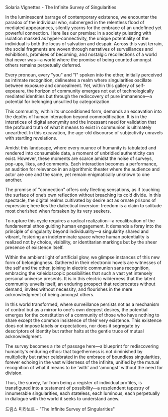 Solaria Vignettes - The Infinite Survey of Singularities

In the luminescent barrage of contemporary existence, we encounter the paradox of the individual who, submerged in the relentless flood of mediated appearances, silently yearns for the embrace of an undefined yet powerful connection. Here lies our premise: in a society pulsating with isolation masked as hyper-connectivity, the unique potentiality of the individual is both the locus of salvation and despair. Across this vast terrain, the social fragments are woven through narratives of surveillances and exhibitions, promises of becoming, and nostalgic recollections of a world that never was—a world where the promise of being counted amongst others remains perpetually deferred.

Every pronoun, every "you" and "I" spoken into the ether, initially perceived as intimate recognition, delineates a realm where singularities oscillate between exposure and concealment. Yet, within this gallery of self-exposure, the horizon of community emerges not out of technologically mediated identities but through the rediscovery of pure immanence—a potential for belonging unsullied by categorization.

This community, within its unconditioned form, demands an excavation into the depths of human interaction beyond commodification. It is in the interstices of digital anonymity and the incessant need for validation that the profound truth of what it means to exist in communion is ultimately unearthed. In this excavation, the age-old discourse of subjectivity unravels with startling revelations.

Amidst this landscape, where every nuance of humanity is tabulated and rendered into consumable data, a moment of unbridled authenticity can exist. However, these moments are scarce amidst the noise of surveys, pop-ups, likes, and comments. Each interaction becomes a performance, an audition for relevance in an algorithmic theater where the audience and actor are one and the same, yet remain enigmatically unknown to one another.

The promise of "connection" offers only fleeting sensations, as if touching the surface of one’s own reflection without breaching its cold divide. In this spectacle, the digital realms cultivated by desire act as ornate prisons of expression; here lies the dialectical inversion: freedom is a claim to solitude most cherished when forsaken by its very seekers.

To rupture this cycle requires a radical realization—a recalibration of the fundamental ethos guiding human engagement. It demands a foray into the principle of singularity beyond individuality—a singularity shared and vibrant, fostering an indeterminate space where human potentiality is realized not by choice, visibility, or identitarian markings but by the sheer presence of existence itself.

Within the ambient light of artificial glow, we glimpse instances of this new form of belongingness. Gathered in their electronic hovels are witnesses of the self and the other, joining in electric communion sans recognition, embracing the kaleidoscopic possibilities that such a vast yet intensely personal universe presents. It is in this electric wilderness that the latent community unveils itself, an enduring prospect that reciprocates without demand, invites without necessity, and flourishes in the mere acknowledgment of being amongst others.

In this world transformed, where surveillance persists not as a mechanism of control but as a mirror to one's own deepest desires, the potential emerges for the constitution of a community of those who have nothing to share except the common insistence of their very existence. This existence does not impose labels or expectations, nor does it segregate by descriptors of identity but rather halts at the gentle truce of mutual acknowledgment.

The survey becomes a rite of passage here—a blueprint for rediscovering humanity's enduring ethos: that togetherness is not diminished by multiplicity but rather celebrated in the embrace of boundless singularities, forever echoing in the vast wilderness of the infinite, unified by the mutual recognition of what it means to be 'with' and 'amongst' without the need for division.

Thus, the survey, far from being a register of individual profiles, is transfigured into a testament of possibility—a resplendent tapestry of innumerable singularities, each stateless, each luminous, each perpetually in dialogue with the world it seeks to understand anew.

드림스 미라보르 - "The Infinite Survey of Singularities"